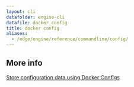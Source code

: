 ```yaml
---
layout: cli
datafolder: engine-cli
datafile: docker_config
title: docker config
aliases:
  - /edge/engine/reference/commandline/config/
---
```

<!--
This page is automatically generated from Docker's source code. If you want to
suggest a change to the text that appears here, open a ticket or pull request
in the source repository on GitHub:

https://github.com/docker/cli
-->

## More info

[Store configuration data using Docker Configs](../../swarm/configs.md)

